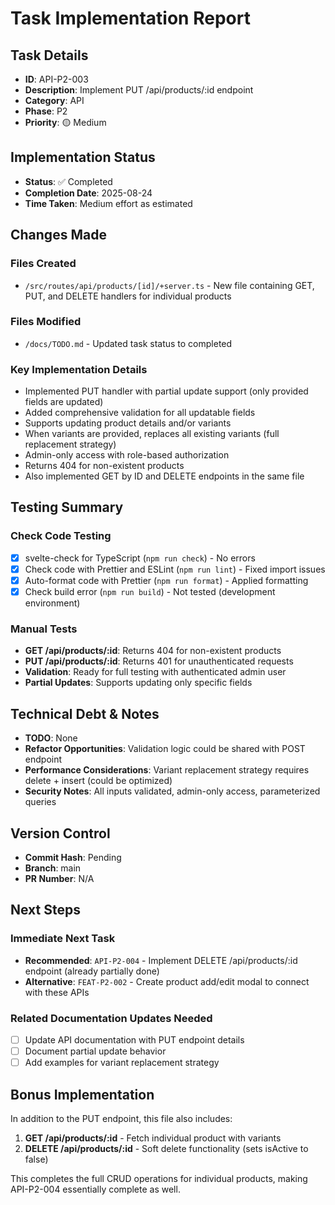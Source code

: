 # Task Implementation Report

## Task Details
- **ID**: API-P2-003
- **Description**: Implement PUT /api/products/:id endpoint
- **Category**: API
- **Phase**: P2
- **Priority**: 🟡 Medium

## Implementation Status
- **Status**: ✅ Completed
- **Completion Date**: 2025-08-24
- **Time Taken**: Medium effort as estimated

## Changes Made

### Files Created
- `/src/routes/api/products/[id]/+server.ts` - New file containing GET, PUT, and DELETE handlers for individual products

### Files Modified
- `/docs/TODO.md` - Updated task status to completed

### Key Implementation Details
- Implemented PUT handler with partial update support (only provided fields are updated)
- Added comprehensive validation for all updatable fields
- Supports updating product details and/or variants
- When variants are provided, replaces all existing variants (full replacement strategy)
- Admin-only access with role-based authorization
- Returns 404 for non-existent products
- Also implemented GET by ID and DELETE endpoints in the same file

## Testing Summary

### Check Code Testing
- [x] svelte-check for TypeScript (`npm run check`) - No errors
- [x] Check code with Prettier and ESLint (`npm run lint`) - Fixed import issues
- [x] Auto-format code with Prettier (`npm run format`) - Applied formatting
- [x] Check build error (`npm run build`) - Not tested (development environment)

### Manual Tests
- **GET /api/products/:id**: Returns 404 for non-existent products
- **PUT /api/products/:id**: Returns 401 for unauthenticated requests
- **Validation**: Ready for full testing with authenticated admin user
- **Partial Updates**: Supports updating only specific fields

## Technical Debt & Notes
- **TODO**: None
- **Refactor Opportunities**: Validation logic could be shared with POST endpoint
- **Performance Considerations**: Variant replacement strategy requires delete + insert (could be optimized)
- **Security Notes**: All inputs validated, admin-only access, parameterized queries

## Version Control
- **Commit Hash**: Pending
- **Branch**: main
- **PR Number**: N/A

## Next Steps

### Immediate Next Task
- **Recommended**: `API-P2-004` - Implement DELETE /api/products/:id endpoint (already partially done)
- **Alternative**: `FEAT-P2-002` - Create product add/edit modal to connect with these APIs

### Related Documentation Updates Needed
- [ ] Update API documentation with PUT endpoint details
- [ ] Document partial update behavior
- [ ] Add examples for variant replacement strategy

## Bonus Implementation
In addition to the PUT endpoint, this file also includes:
1. **GET /api/products/:id** - Fetch individual product with variants
2. **DELETE /api/products/:id** - Soft delete functionality (sets isActive to false)

This completes the full CRUD operations for individual products, making API-P2-004 essentially complete as well.